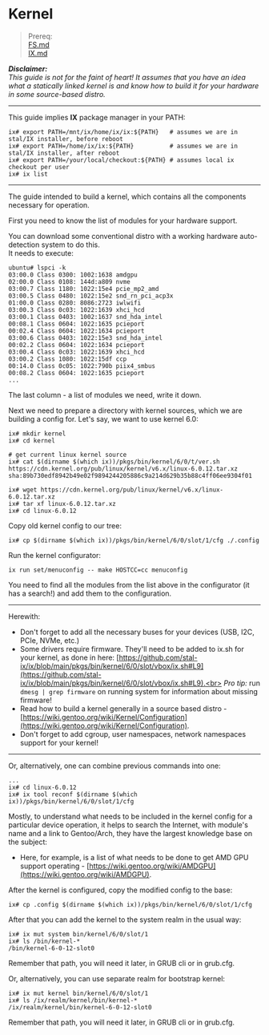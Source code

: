 # Kernel

> Prereq:<br>
> [FS.md](FS.md)<br>
> [IX.md](IX.md)<br>


**_Disclaimer:_**<br>
*This guide is not for the faint of heart! It assumes that you have an idea what a statically linked kernel is and know how to build it for your hardware in some source-based distro.*

---

This guide implies **IX** package manager in your PATH:

```shell
ix# export PATH=/mnt/ix/home/ix/ix:${PATH}   # assumes we are in stal/IX installer, before reboot
ix# export PATH=/home/ix/ix:${PATH}          # assumes we are in stal/IX installer, after reboot
ix# export PATH=/your/local/checkout:${PATH} # assumes local ix checkout per user
ix# ix list
```
---

The guide intended to build a kernel, which contains all the components necessary for operation.

First you need to know the list of modules for your hardware support.

You can download some conventional distro with a working hardware auto-detection system to do this.<br>
It needs to execute:

```shell
ubuntu# lspci -k
03:00.0 Class 0300: 1002:1638 amdgpu
02:00.0 Class 0108: 144d:a809 nvme
03:00.7 Class 1180: 1022:15e4 pcie_mp2_amd
03:00.5 Class 0480: 1022:15e2 snd_rn_pci_acp3x
01:00.0 Class 0280: 8086:2723 iwlwifi
03:00.3 Class 0c03: 1022:1639 xhci_hcd
03:00.1 Class 0403: 1002:1637 snd_hda_intel
00:08.1 Class 0604: 1022:1635 pcieport
00:02.4 Class 0604: 1022:1634 pcieport
03:00.6 Class 0403: 1022:15e3 snd_hda_intel
00:02.2 Class 0604: 1022:1634 pcieport
03:00.4 Class 0c03: 1022:1639 xhci_hcd
03:00.2 Class 1080: 1022:15df ccp
00:14.0 Class 0c05: 1022:790b piix4_smbus
00:08.2 Class 0604: 1022:1635 pcieport
...
```

The last column - a list of modules we need, write it down.

Next we need to prepare a directory with kernel sources, which we are building a config for. Let's say, we want to use kernel 6.0:

```shell
ix# mkdir kernel
ix# cd kernel

# get current linux kernel source
ix# cat $(dirname $(which ix))/pkgs/bin/kernel/6/0/t/ver.sh
https://cdn.kernel.org/pub/linux/kernel/v6.x/linux-6.0.12.tar.xz
sha:89b730edf8942b49e02f9894244205886c9a214d629b35b88c4ff06ee9304f01

ix# wget https://cdn.kernel.org/pub/linux/kernel/v6.x/linux-6.0.12.tar.xz
ix# tar xf linux-6.0.12.tar.xz
ix# cd linux-6.0.12
```

Copy old kernel config to our tree:

```shell
ix# cp $(dirname $(which ix))/pkgs/bin/kernel/6/0/slot/1/cfg ./.config
```

Run the kernel configurator:

```shell
ix run set/menuconfig -- make HOSTCC=cc menuconfig
```

You need to find all the modules from the list above in the configurator (it has a search!) and add them to the configuration.

---
Herewith:

 * Don't forget to add all the necessary buses for your devices (USB, I2C, PCIe, NVMe, etc.)
 * Some drivers require firmware. They'll need to be added to ix.sh for your kernel, as done in here: [https://github.com/stal-ix/ix/blob/main/pkgs/bin/kernel/6/0/slot/vbox/ix.sh#L9](https://github.com/stal-ix/ix/blob/main/pkgs/bin/kernel/6/0/slot/vbox/ix.sh#L9).<br>
  *Pro tip:* run `dmesg | grep firmware` on running system for information about missing firmware!
 * Read how to build a kernel generally in a source based distro - [https://wiki.gentoo.org/wiki/Kernel/Configuration](https://wiki.gentoo.org/wiki/Kernel/Configuration).
 * Don't forget to add cgroup, user namespaces, network namespaces support for your kernel!
---

Or, alternatively, one can combine previous commands into one:

```shell
...
ix# cd linux-6.0.12
ix# ix tool reconf $(dirname $(which ix))/pkgs/bin/kernel/6/0/slot/1/cfg
```

Mostly, to understand what needs to be included in the kernel config for a particular device operation, it helps to search the Internet, with module's name and a link to Gentoo/Arch, they have the largest knowledge base on the subject:

 * Here, for example, is a list of what needs to be done to get AMD GPU support operating - [https://wiki.gentoo.org/wiki/AMDGPU](https://wiki.gentoo.org/wiki/AMDGPU).

After the kernel is configured, copy the modified config to the base:

```shell
ix# cp .config $(dirname $(which ix))/pkgs/bin/kernel/6/0/slot/1/cfg
```

After that you can add the kernel to the system realm in the usual way:

```shell
ix# ix mut system bin/kernel/6/0/slot/1
ix# ls /bin/kernel-*
/bin/kernel-6-0-12-slot0
```

Remember that path, you will need it later, in GRUB cli or in grub.cfg.

Or, alternatively, you can use separate realm for bootstrap kernel:

```shell
ix# ix mut kernel bin/kernel/6/0/slot/1
ix# ls /ix/realm/kernel/bin/kernel-*
/ix/realm/kernel/bin/kernel-6-0-12-slot0
```

Remember that path, you will need it later, in GRUB cli or in grub.cfg.
